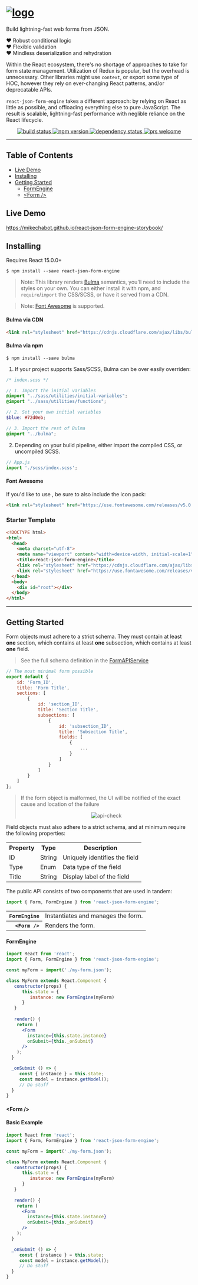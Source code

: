 # <a href='https://github.com/mikechabot/react-json-form-engine'><img src='https://raw.githubusercontent.com/mikechabot/react-json-form-engine-storybook/master/src/assets/banner_dark.png' alt='logo' aria-label='https://github.com/mikechabot/react-json-form-engine' /></a>

Build lightning-fast web forms from JSON.

:heart: Robust conditional logic 
<br/>
:heart: Flexible validation 
<br/>
:heart: Mindless deserialization and rehydration

Within the React ecosystem, there's no shortage of approaches to take for form state management. Utilization of Redux is popular, but the overhead is unnecessary. Other libraries might use `context`, or export some type of HOC, however they rely on ever-changing React patterns, and/or deprecatable APIs. 

`react-json-form-engine` takes a different approach: by relying on React as little as possible, and offloading everything else to pure JavaScript. The result is scalable, lightning-fast performance with neglible reliance on the React lifecycle.

<div align="center">  
  <a href="https://travis-ci.org/mikechabot/react-json-form-engine">
    <img src="https://travis-ci.org/mikechabot/react-json-form-engine.svg?branch=master" alt="build status" />
  </a>
  <a href="https://www.npmjs.com/package/react-json-form-engine">
    <img src="https://img.shields.io/npm/v/react-json-form-engine.svg" alt="npm version" />
  </a>
  <a href="https://david-dm.org/mikechabot/react-json-form-engine">
    <img src="https://david-dm.org/mikechabot/react-json-form-engine.svg" alt="dependency status" />
  </a>
  <a href="https://github.com/mikechabot/react-json-form-engine/pulls">
    <img src="https://img.shields.io/badge/PRs-welcome-brightgreen.svg?style=flat-square" alt="prs welcome" />
  </a>
</div>

----

## Table of Contents

- [Live Demo](#live-demo)
- [Installing](#installing)
- [Getting Started](#getting-started)
  - [FormEngine](#form-engine)
  - [&lt;Form /&gt;](#form)
  
  
## <a id="live-demo">Live Demo</a>

https://mikechabot.github.io/react-json-form-engine-storybook/

## <a id="installing">Installing</a>

Requires React 15.0.0+

`$ npm install --save react-json-form-engine`

> Note: This library renders [Bulma](https://bulma.io/documentation/overview/start/) semantics, you'll need to include the styles on your own. You can either install it with npm, and `require`/`import` the CSS/SCSS, or have it served from a CDN.

> Note: [Font Awesome](https://fontawesome.com) is supported.

#### Bulma via CDN

```html
<link rel="stylesheet" href="https://cdnjs.cloudflare.com/ajax/libs/bulma/0.7.1/css/bulma.min.css">
```

#### Bulma via npm 

`$ npm install --save bulma`

1. If your project supports Sass/SCSS, Bulma can be over easily overriden:

  ```scss
  /* index.scss */
  
  // 1. Import the initial variables
  @import "../sass/utilities/initial-variables";
  @import "../sass/utilities/functions";

  // 2. Set your own initial variables
  $blue: #72d0eb;

  // 3. Import the rest of Bulma
  @import "../bulma";
  ```

2. Depending on your build pipeline, either import the compiled CSS, or uncompiled SCSS.
 
  ```js
  // App.js
  import './scss/index.scss';
 ```

#### Font Awesome

If you'd like to use , be sure to also include the icon pack:

```html
<link rel="stylesheet" href="https://use.fontawesome.com/releases/v5.0.13/css/all.css">
```

### Starter Template

```html
<!DOCTYPE html>
<html>
  <head>
    <meta charset="utf-8">
    <meta name="viewport" content="width=device-width, initial-scale=1">
    <title>react-json-form-engine</title>
    <link rel="stylesheet" href="https://cdnjs.cloudflare.com/ajax/libs/bulma/0.7.1/css/bulma.min.css">
    <link rel="stylesheet" href="https://use.fontawesome.com/releases/v5.0.13/css/all.css">
  </head>
  <body>
    <div id="root"></div>
  </body>
</html>
```

----

## <a id="getting-started">Getting Started</a>

Form objects must adhere to a strict schema. They must contain at least **one** section, which contains at least **one** subsection, which contains at least **one** field.

> See the full schema definition in the [FormAPIService](https://github.com/mikechabot/react-json-form-engine/blob/master/src/form/service/form-api-service.js#L27)

```js
// The most minimal form possible
export default {
    id: 'Form_ID',
    title: 'Form Title',
    sections: [
        {
            id: 'section_ID',
            title: 'Section Title',
            subsections: [
                {
                    id: 'subsection_ID',
                    title: 'Subsection Title',
                    fields: [
                        {
                            ...
                        }
                    ]
                }
            ]
        }
    ]
};
```

> If the form object is malformed, the UI will be notified of the exact cause and location of the failure <div align="center">
> <img src='https://raw.githubusercontent.com/mikechabot/react-json-form-engine-storybook/master/src/assets/form-engine-api-check.png' alt='api-check' aria-label='api-check' />
</div>




Field objects must also adhere to a strict schema, and at minimum require the following properties:

<table>
  <tr>
    <th>Property</td>
    <th>Type</td>
    <th>Description</td>
  </tr>
  <tr>
    <td>ID</td>
    <td>String</td>
    <td>Uniquely identifies the field</td>
  </tr>
  <tr>
    <td>Type</td>
    <td>Enum</td>
    <td>Data type of the field</td>
  </tr>
  <tr>
    <td>Title</td>
    <td>String</td>
    <td>Display label of the field</td>
  </tr>
</table>


The public API consists of two components that are used in tandem:

```js
import { Form, FormEngine } from 'react-json-form-engine';
```

<table>
<tr>
<th align="right"><code>FormEngine</code></th>
<td>Instantiates and manages the form.</td>
</tr>
<tr>
<th align="right"><code>&lt;Form /&gt;</code></th>
<td>Renders the form.</td>
</tr>
</table>

#### <a id="form-engine">FormEngine</a>

```jsx
import React from 'react';
import { Form, FormEngine } from 'react-json-form-engine';

const myForm = import('./my-form.json');

class MyForm extends React.Component {
   constructor(props) {
      this.state = {
         instance: new FormEngine(myForm)
      }
   }
   
   render() {
    return (
      <Form
        instance={this.state.instance}
        onSubmit={this._onSubmit}
      />
    );
  }

  _onSubmit () => {
     const { instance } = this.state;
     const model = instance.getModel();
     // Do stuff
  }  
}

```

#### <a id="form">&lt;Form /&gt;</a>



#### <a id="form-schema">Basic Example</a>

```jsx
import React from 'react';
import { Form, FormEngine } from 'react-json-form-engine';

const myForm = import('./my-form.json');

class MyForm extends React.Component {
   constructor(props) {
      this.state = {
         instance: new FormEngine(myForm)
      }
   }
   
   render() {
    return (
      <Form
        instance={this.state.instance}
        onSubmit={this._onSubmit}
      />
    );
  }

  _onSubmit () => {
     const { instance } = this.state;
     const model = instance.getModel();
     // Do stuff
  }  
}

```



